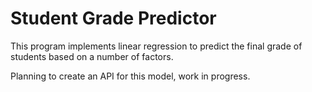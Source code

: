 Student Grade Predictor
=====================================

This program implements linear regression to predict the final grade of
students based on a number of factors.

Planning to create an API for this model, work in progress.